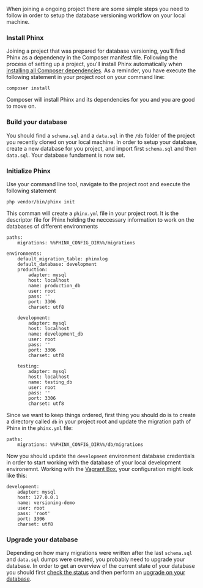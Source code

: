 When joining a ongoing project there are some simple steps you need to follow in order to setup the database versioning workflow on your local machine.

### Install Phinx

Joining a project that was prepared for database versioning, you'll find Phinx as a dependency in the Composer manifest file. Following the process of setting up a project, you'll install Phinx automatically when [installing all Composer dependencies](./Development/Frontend_Development/Setting_up_your_project/Setup_Dependency_Managers/Composer/Initialize_Composer_on_an_existing_Project). As a reminder, you have execute the following statement in your project root on your command line:

    composer install

Composer will install Phinx and its dependencies for you and you are good to move on.

### Build your database

You should find a `schema.sql` and a `data.sql` in the `/db` folder of the project you recently cloned on your local machine. In order to setup your database, create a new database for you project, and import first `schema.sql` and then `data.sql`. Your database fundament is now set.


### Initialize Phinx

Use your command line tool, navigate to the project root and execute the following statement

    php vendor/bin/phinx init

This comman will create a `phinx.yml` file in your project root. It is the descriptor file for Phinx holding the neccessary information to work on the databases of different environments

    paths:
        migrations: %%PHINX_CONFIG_DIR%%/migrations

    environments:
        default_migration_table: phinxlog
        default_database: development
        production:
            adapter: mysql
            host: localhost
            name: production_db
            user: root
            pass: ''
            port: 3306
            charset: utf8

        development:
            adapter: mysql
            host: localhost
            name: development_db
            user: root
            pass: ''
            port: 3306
            charset: utf8

        testing:
            adapter: mysql
            host: localhost
            name: testing_db
            user: root
            pass: ''
            port: 3306
            charset: utf8

Since we want to keep things ordered, first thing you should do is to create a directory called `db` in your project root and update the migration path of Phinx in the `phinx.yml` file:

    paths:
        migrations: %%PHINX_CONFIG_DIR%%/db/migrations

Now you should update the `development` environment database credentials in order to start working with the database of your local development environemnt.
Working with the [Vagrant Box](./Environment/Local_Development_Environment/Vagrant), your configuration might look like this:

    development:
        adapter: mysql
        host: 127.0.0.1
        name: versioning-demo
        user: root
        pass: 'root'
        port: 3306
        charset: utf8



### Upgrade your database

Depending on how many migrations were written after the last `schema.sql` and `data.sql` dumps were created, you probably need to upgrade your database. In order to get an overview of the current state of your database you should first [check the status](./Collaboration/Database_Versioning/Working_with_Database_Versioning/Working_with_migrations/Status_of_your_database) and then perform an [upgrade on your database](./Collaboration/Database_Versioning/Working_with_Database_Versioning/Working_with_migrations/Upgrade_your_database).

